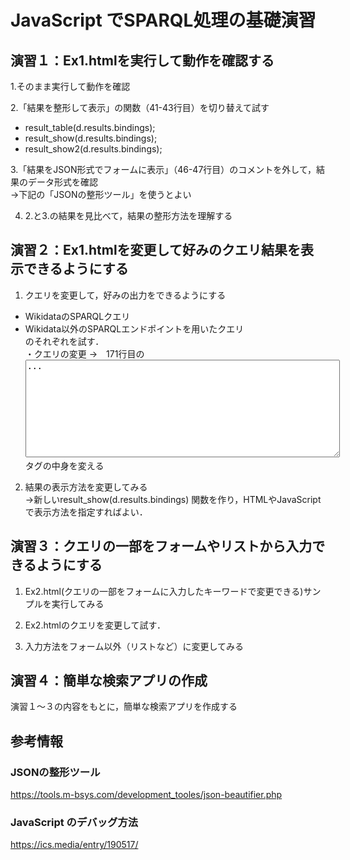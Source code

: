 # JavaScript でSPARQL処理の基礎演習
## 演習１：Ex1.htmlを実行して動作を確認する
1.そのまま実行して動作を確認  

2.「結果を整形して表示」の関数（41-43行目）を切り替えて試す  
 - result_table(d.results.bindings);  
 - result_show(d.results.bindings);  
 - result_show2(d.results.bindings);  
 
3.「結果をJSON形式でフォームに表示」（46-47行目）のコメントを外して，結果のデータ形式を確認   
→下記の「JSONの整形ツール」を使うとよい  

4. 2.と3.の結果を見比べて，結果の整形方法を理解する  

## 演習２：Ex1.htmlを変更して好みのクエリ結果を表示できるようにする
1. クエリを変更して，好みの出力をできるようにする  
 - WikidataのSPARQLクエリ  
 - Wikidata以外のSPARQLエンドポイントを用いたクエリ  
 のそれぞれを試す．  
・クエリの変更 →　171行目の<textarea id="query_area" cols="60" rows="10">...</textarea>タグの中身を変える
2. 結果の表示方法を変更してみる  
→新しいresult_show(d.results.bindings) 関数を作り，HTMLやJavaScriptで表示方法を指定すればよい．  
 
## 演習３：クエリの一部をフォームやリストから入力できるようにする   
1. Ex2.html(クエリの一部をフォームに入力したキーワードで変更できる)サンプルを実行してみる  

2. Ex2.htmlのクエリを変更して試す．

3. 入力方法をフォーム以外（リストなど）に変更してみる

## 演習４：簡単な検索アプリの作成
演習１～３の内容をもとに，簡単な検索アプリを作成する

## 参考情報
### JSONの整形ツール
https://tools.m-bsys.com/development_tooles/json-beautifier.php

### JavaScript のデバッグ方法
https://ics.media/entry/190517/
